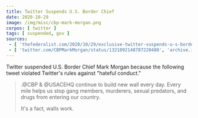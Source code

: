```yaml
---
title: Twitter Suspends U.S. Border Chief
date: 2020-10-29
image: /img/misc/cbp-mark-morgan.png
corpos: [ twitter ]
tags: [ suspended, gov ]
sources:
 - [ 'thefederalist.com/2020/10/29/exclusive-twitter-suspends-u-s-border-chief-for-celebrating-walls-protection-from-illegal-aliens/', 'archive.is/B1lBh' ]
 - [ 'twitter.com/CBPMarkMorgan/status/1321892148787220480', 'archive.is/JBwdp' ]
---
```


Twitter suspended U.S. Border Chief Mark Morgan because the following tweet
violated Twitter's rules against "hateful conduct."

> .@CBP & @USACEHQ continue to build new wall every day. Every mile helps us
> stop gang members, murderers, sexual predators, and drugs from entering our
> country.
>
> It's a fact, walls work.
